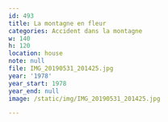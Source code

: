 ```yaml
---
id: 493
title: La montagne en fleur
categories: Accident dans la montagne
w: 140
h: 120
location: house
note: null
file: IMG_20190531_201425.jpg
year: '1978'
year_start: 1978
year_end: null
image: /static/img/IMG_20190531_201425.jpg

---
```

